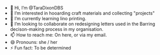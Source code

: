 - 👋 Hi, I’m @TaraDixonDBS
- 👀 I’m interested in hooarding craft materials and collecting "projects"
- 🌱 I’m currently learning lino printing.
- 💞️ I’m looking to collaborate on redesigning letters used in the Barring decison-making process in my organisation.
- 📫 How to reach me: On here, or via my email.
- 😄 Pronouns: she / her
- ⚡ Fun fact: To be determined

<!---
TaraDixonDBS/TaraDixonDBS is a ✨ special ✨ repository because its `README.md` (this file) appears on your GitHub profile.
You can click the Preview link to take a look at your changes.
--->
